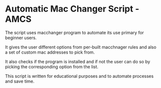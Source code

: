 # Automatic Mac Changer Script - AMCS

The script uses macchanger program to automate its use primary for beginner users.

It gives the user different options from per-built macchnager rules and also a set of custom mac addresses to pick from.

It also checks if the program is installed and if not the user can do so by picking the corresponding option from the list.

This script is written for educational purposes and to automate processes and save time.
